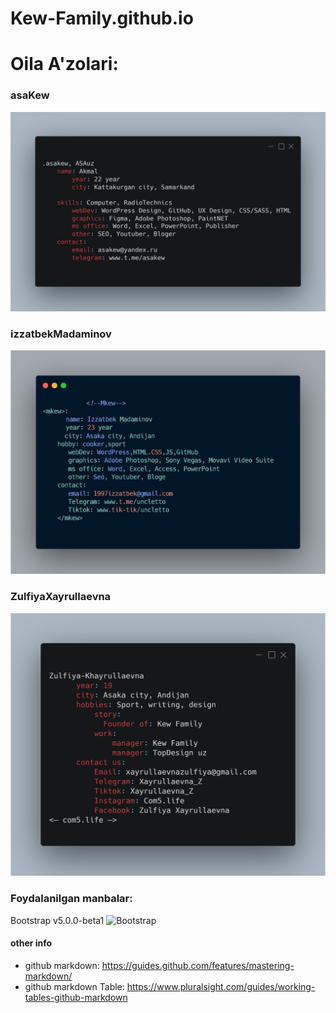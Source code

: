 # Kew-Family.github.io
# Oila A'zolari:

### asaKew
![asaKew](https://github.com/asakew/asakew/blob/main/carbon-asakew.png)

### izzatbekMadaminov
![izzatbekMadaminov](https://github.com/izzatbekMadaminov/Mkew/blob/Mkew/photo_2021-01-25_14-39-07.jpg)

### ZulfiyaXayrullaevna
![ZulfiyaXayrullaevna](assets/img/team/Zulfiya-carbon.png)

### Foydalanilgan manbalar:
Bootstrap v5.0.0-beta1 ![Bootstrap](https://getbootstrap.com/)

#### other info
* github markdown: https://guides.github.com/features/mastering-markdown/
* github markdown Table: https://www.pluralsight.com/guides/working-tables-github-markdown
